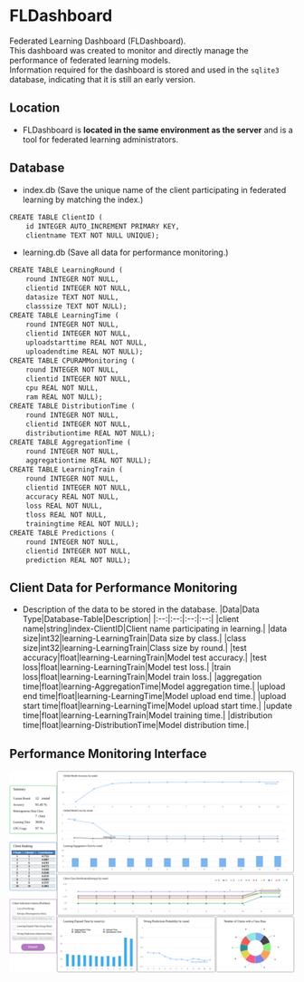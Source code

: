 # FLDashboard
Federated Learning Dashboard (FLDashboard). <br>
This dashboard was created to monitor and directly manage the performance of federated learning models. <br>
Information required for the dashboard is stored and used in the ```sqlite3``` database, indicating that it is still an early version. <br>

## Location
- FLDashboard is <b>located in the same environment as the server</b> and is a tool for federated learning administrators.

## Database
- index.db (Save the unique name of the client participating in federated learning by matching the index.)
```
CREATE TABLE ClientID (
    id INTEGER AUTO_INCREMENT PRIMARY KEY,
    clientname TEXT NOT NULL UNIQUE);
```
- learning.db (Save all data for performance monitoring.)
```
CREATE TABLE LearningRound (
    round INTEGER NOT NULL,
    clientid INTEGER NOT NULL,
    datasize TEXT NOT NULL,
    classsize TEXT NOT NULL);
CREATE TABLE LearningTime (
    round INTEGER NOT NULL,
    clientid INTEGER NOT NULL,
    uploadstarttime REAL NOT NULL,
    uploadendtime REAL NOT NULL);
CREATE TABLE CPURAMMonitoring (
    round INTEGER NOT NULL,
    clientid INTEGER NOT NULL,
    cpu REAL NOT NULL,
    ram REAL NOT NULL);
CREATE TABLE DistributionTime (
    round INTEGER NOT NULL,
    clientid INTEGER NOT NULL,
    distributiontime REAL NOT NULL);
CREATE TABLE AggregationTime (
    round INTEGER NOT NULL,
    aggregationtime REAL NOT NULL);
CREATE TABLE LearningTrain (
    round INTEGER NOT NULL,
    clientid INTEGER NOT NULL,
    accuracy REAL NOT NULL,
    loss REAL NOT NULL,
    tloss REAL NOT NULL,
    trainingtime REAL NOT NULL);
CREATE TABLE Predictions (
    round INTEGER NOT NULL,
    clientid INTEGER NOT NULL,
    prediction REAL NOT NULL);
```

## Client Data for Performance Monitoring
- Description of the data to be stored in the database.
|Data|Data Type|Database-Table|Description|
|:--:|:--:|:--:|:--:|
|client name|string|index-ClientID|Client name participating in learning.|
|data size|int32|learning-LearningTrain|Data size by class.|
|class size|int32|learning-LearningTrain|Class size by round.|
|test accuracy|float|learning-LearningTrain|Model test accuracy.|
|test loss|float|learning-LearningTrain|Model test loss.|
|train loss|float|learning-LearningTrain|Model train loss.|
|aggregation time|float|learning-AggregationTime|Model aggregation time.|
|upload end time|float|learning-LearningTime|Model upload end time.|
|upload start time|float|learning-LearningTime|Model upload start time.|
|update time|float|learning-LearningTrain|Model training time.|
|distribution time|float|learning-DistributionTime|Model distribution time.|

## Performance Monitoring Interface
![FLDashboard](img/FLDashboard.png)
